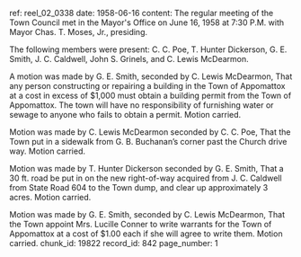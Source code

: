 ref: reel_02_0338
date: 1958-06-16
content: The regular meeting of the Town Council met in the Mayor's Office on June 16, 1958 at 7:30 P.M. with Mayor Chas. T. Moses, Jr., presiding.

The following members were present: C. C. Poe, T. Hunter Dickerson, G. E. Smith, J. C. Caldwell, John S. Grinels, and C. Lewis McDearmon.

A motion was made by G. E. Smith, seconded by C. Lewis McDearmon, That any person constructing or repairing a building in the Town of Appomattox at a cost in excess of $1,000 must obtain a building permit from the Town of Appomattox. The town will have no responsibility of furnishing water or sewage to anyone who fails to obtain a permit. Motion carried.

Motion was made by C. Lewis McDearmon seconded by C. C. Poe, That the Town put in a sidewalk from G. B. Buchanan’s corner past the Church drive way. Motion carried.

Motion was made by T. Hunter Dickerson seconded by G. E. Smith, That a 30 ft. road be put in on the new right-of-way acquired from J. C. Caldwell from State Road 604 to the Town dump, and clear up approximately 3 acres. Motion carried.

Motion was made by G. E. Smith, seconded by C. Lewis McDearmon, That the Town appoint Mrs. Lucille Conner to write warrants for the Town of Appomattox at a cost of $1.00 each if she will agree to write them. Motion carried.
chunk_id: 19822
record_id: 842
page_number: 1

